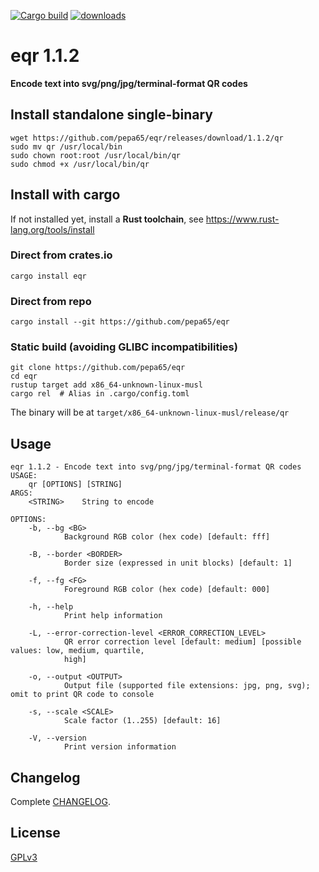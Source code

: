 [![Cargo build](https://github.com/pepa65/eqr/actions/workflows/rust.yml/badge.svg)](https://github.com/pepa65/eqr/actions/workflows/rust.yml)
[![downloads](https://img.shields.io/crates/d/eqr.svg)](https://crates.io/crates/eqr)

# eqr 1.1.2
**Encode text into svg/png/jpg/terminal-format QR codes**

## Install standalone single-binary
```
wget https://github.com/pepa65/eqr/releases/download/1.1.2/qr
sudo mv qr /usr/local/bin
sudo chown root:root /usr/local/bin/qr
sudo chmod +x /usr/local/bin/qr
```

## Install with cargo
If not installed yet, install a **Rust toolchain**, see https://www.rust-lang.org/tools/install

### Direct from crates.io
`cargo install eqr`

### Direct from repo
`cargo install --git https://github.com/pepa65/eqr`

### Static build (avoiding GLIBC incompatibilities)
```
git clone https://github.com/pepa65/eqr
cd eqr
rustup target add x86_64-unknown-linux-musl
cargo rel  # Alias in .cargo/config.toml
```

The binary will be at `target/x86_64-unknown-linux-musl/release/qr`

## Usage
```
eqr 1.1.2 - Encode text into svg/png/jpg/terminal-format QR codes
USAGE:
    qr [OPTIONS] [STRING]
ARGS:
    <STRING>    String to encode

OPTIONS:
    -b, --bg <BG>
            Background RGB color (hex code) [default: fff]

    -B, --border <BORDER>
            Border size (expressed in unit blocks) [default: 1]

    -f, --fg <FG>
            Foreground RGB color (hex code) [default: 000]

    -h, --help
            Print help information

    -L, --error-correction-level <ERROR_CORRECTION_LEVEL>
            QR error correction level [default: medium] [possible values: low, medium, quartile,
            high]

    -o, --output <OUTPUT>
            Output file (supported file extensions: jpg, png, svg); omit to print QR code to console

    -s, --scale <SCALE>
            Scale factor (1..255) [default: 16]

    -V, --version
            Print version information
```

## Changelog
Complete [CHANGELOG](CHANGELOG.md).

## License
[GPLv3](LICENSE)
